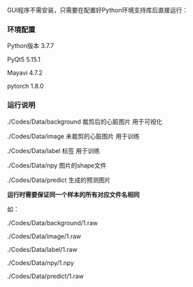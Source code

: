GUI程序不需安装，只需要在配置好Python环境支持库后直接运行：

### 环境配置

Python版本 3.7.7

PyQt5 5.15.1

Mayavi 4.7.2

pytorch 1.8.0

### 运行说明

./Codes/Data/background 裁剪后的心脏图片 用于可视化

./Codes/Data/image 未裁剪的心脏图片 用于训练

./Codes/Data/label 标签 用于训练

./Codes/Data/npy 图片的shape文件

./Codes/Data/predict 生成的预测图片

**运行时需要保证同一个样本的所有对应文件名相同**

如：

./Codes/Data/background/1.raw

./Codes/Data/image/1.raw

./Codes/Data/label/1.raw

./Codes/Data/npy/1.npy

./Codes/Data/predict/1.raw

 